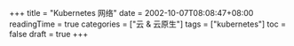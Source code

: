 +++
title = "Kubernetes 网络"
date = 2002-10-07T08:08:47+08:00
readingTime = true
categories = ["云 & 云原生"]
tags = ["kubernetes"]
toc = false
draft = true
+++

<!--more-->
